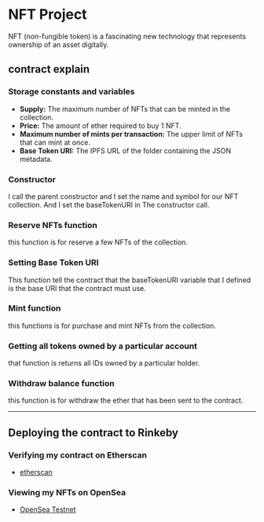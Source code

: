 # NFT Project

NFT (non-fungible token) is a fascinating new technology that represents ownership of an asset digitally.

## contract explain

### Storage constants and variables
<ul>
  <li><b>Supply:</b> The maximum number of NFTs that can be minted in the collection.</li>
  <li><b>Price:</b> The amount of ether required to buy 1 NFT.</li>
  <li><b>Maximum number of mints per transaction:</b> The upper limit of NFTs that can mint at once.</li>
  <li><b>Base Token URI:</b> The IPFS URL of the folder containing the JSON metadata.</li>
</ul>

### Constructor
 
I call the parent constructor and I set the name and symbol for our NFT collection.
And I set the baseTokenURI in The constructor call.

### Reserve NFTs function

this function is for reserve a few NFTs of the collection.

### Setting Base Token URI

This function tell the contract that the baseTokenURI variable that I defined is the base URI that the contract must use. 

### Mint function

  this functions is for purchase and mint NFTs from the collection.

### Getting all tokens owned by a particular account

that function is returns all IDs owned by a particular holder. 

### Withdraw balance function

this function is for withdraw the ether that has been sent to the contract.

---

## Deploying the contract to Rinkeby



### Verifying my contract on Etherscan

- [etherscan](https://rinkeby.etherscan.io/address/0x1a418a2a2459AC287BB1D2fAD2f536585Cc96b9D)

### Viewing my NFTs on OpenSea

- [OpenSea Testnet](https://testnets.opensea.io/collection/nft-maarouf-nl6s4rhqoz)

